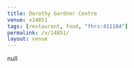 ```yaml
---
title: Dorothy Gardner Centre
venue: v14851
tags: [restaurant, food, "fhrs:411184"]
permalink: /v/14851/
layout: venue
---
```

null